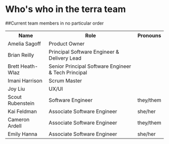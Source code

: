 # Who's who in the terra team

##Current team members in no particular order 

<table>
    <tr>
        <th>Name</th>
        <th>Role</th>
        <th>Pronouns</th>
    </tr>
    <tr>
        <td>Amelia Sagoff</td>
        <td>Product Owner</td>
        <td></td>
    </tr>
    <tr>
        <td>Brian Reilly</td>
        <td>Principal Software Engineer & Delivery Lead</td>
        <td></td>
    </tr>
    <tr>
        <td>Brett Heath-Wlaz</td>
        <td>Senior Principal Software Engineer & Tech Principal</td>
        <td></td>
    </tr>
    <tr>
        <td>Imani Harrison</td>
        <td>Scrum Master</td>
        <td></td>
    </tr>
    <tr>
        <td>Joy Liu</td>
        <td>UX/UI</td>
        <td></td>
    </tr>
    <tr>
        <td>Scout Rubenstein</td>
        <td>Software Engineer</td>
        <td>they/them</td>
    </tr>
    <tr>
        <td>Kai Feldman</td>
        <td>Associate Software Engineer</td>
        <td>she/her</td>
    </tr>
    <tr>
        <td>Cameron Ardell</td>
        <td>Associate Software Engineer</td>
        <td>they/them</td>
    </tr>
    <tr>
        <td>Emily Hanna</td>
        <td>Associate Software Engineer</td>
        <td>she/her</td>
    </tr>
</table>
